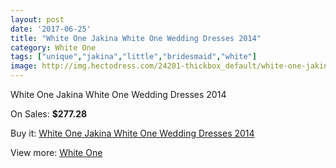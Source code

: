 ```yaml
---
layout: post
date: '2017-06-25'
title: "White One Jakina White One Wedding Dresses 2014"
category: White One
tags: ["unique","jakina","little","bridesmaid","white"]
image: http://img.hectodress.com/24201-thickbox_default/white-one-jakina-white-one-wedding-dresses-2014.jpg
---
```

White One Jakina White One Wedding Dresses 2014

On Sales: **$277.28**
<a href="https://www.hectodress.com/white-one/11155-white-one-jakina-white-one-wedding-dresses-2014.html"><amp-img layout="responsive" width="600" height="600" src="//img.hectodress.com/24201-thickbox_default/white-one-jakina-white-one-wedding-dresses-2014.jpg" alt="White One Jakina White One Wedding Dresses 2014 0" /></a>
<a href="https://www.hectodress.com/white-one/11155-white-one-jakina-white-one-wedding-dresses-2014.html"><amp-img layout="responsive" width="600" height="600" src="//img.hectodress.com/24203-thickbox_default/white-one-jakina-white-one-wedding-dresses-2014.jpg" alt="White One Jakina White One Wedding Dresses 2014 1" /></a>
<a href="https://www.hectodress.com/white-one/11155-white-one-jakina-white-one-wedding-dresses-2014.html"><amp-img layout="responsive" width="600" height="600" src="//img.hectodress.com/24202-thickbox_default/white-one-jakina-white-one-wedding-dresses-2014.jpg" alt="White One Jakina White One Wedding Dresses 2014 2" /></a>

Buy it: [White One Jakina White One Wedding Dresses 2014](https://www.hectodress.com/white-one/11155-white-one-jakina-white-one-wedding-dresses-2014.html "White One Jakina White One Wedding Dresses 2014")

View more: [White One](https://www.hectodress.com/177-white-one "White One")